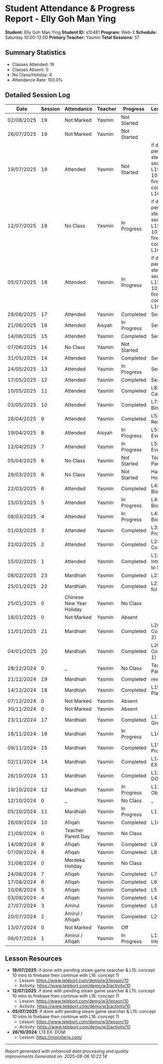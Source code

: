 # Student Attendance & Progress Report - Elly Goh Man Ying
**Student:** Elly Goh Man Ying
**Student ID:** s10481
**Program:** Web-3
**Schedule:** Saturday 10:00-12:00
**Primary Teacher:** Yasmin
**Total Sessions:** 57

## Summary Statistics
- Classes Attended: 19
- Classes Absent: 0
- No Class/Holiday: 4
- Attendance Rate: 100.0%

## Detailed Session Log
| Date | Session | Attendance | Teacher | Progress | Lesson/Topic |
|------|---------|------------|---------|----------|--------------|
| 02/08/2025 | 19 | Not Marked | Yasmin | Not Started |  |
| 26/07/2025 | 19 | Not Marked | Yasmin | Not Started |  |
| 19/07/2025 | 19 | Attended | Yasmin | Not Started | if done with pending steam game searcher & L15: concept 10 intro to firebase then continue with L16:... |
| 12/07/2025 | 18 | No Class | Yasmin | In Progress | if done with pending steam game searcher & L15: concept 10 intro to firebase then continue with L16:... |
| 05/07/2025 | 18 | Attended | Yasmin | In Progress | if done with pending steam game searcher & L15: concept 10 intro to firebase then continue with L16:... |
| 28/06/2025 | 17 | Attended | Yasmin | Completed | Session 16: |
| 21/06/2025 | 16 | Attended | Aisyah | In Progress | Session 16: |
| 14/06/2025 | 15 | Attended | Yasmin | Completed | Session 15: |
| 07/06/2025 | 14 | No Class | Yasmin | Not Started |  |
| 31/05/2025 | 14 | Attended | Yasmin | Completed | Session 14: |
| 24/05/2025 | 13 | Attended | Yasmin | In Progress | Session 13: |
| 17/05/2025 | 12 | Attended | Yasmin | Completed | Session 12: |
| 10/05/2025 | 11 | Attended | Yasmin | Completed | L8: Math Calculator |
| 03/05/2025 | 10 | Attended | Yasmin | Completed | L7: Data Binding |
| 26/04/2025 | 9 | Attended | Yasmin | Completed | L5:Svelte Reactivity |
| 19/04/2025 | 8 | Attended | Aisyah | In Progress | L5:Svelte Events |
| 12/04/2025 | 7 | Attended | Yasmin | In Progress | L5:Svelte Events |
| 05/04/2025 | 6 | No Class | Yasmin | Not Started | Teacher Parent Day |
| 29/03/2025 | 6 | No Class | Yasmin | Not Started | Hari Raya Holiday |
| 22/03/2025 | 6 | Attended | Yasmin | Completed | L4: My Biography |
| 15/03/2025 | 5 | Attended | Yasmin | In Progress | L4: My Biography |
| 08/03/2025 | 4 | Attended | Yasmin | In Progress | L4: My Biography |
| 01/03/2025 | 3 | Attended | Yasmin | Completed | L3: Svelte Props |
| 22/02/2025 | 2 | Attended | Yasmin | Completed | L2: Svelte Component |
| 15/02/2025 | 1 | Attended | Yasmin | Completed | L1: Introduction to Svelte |
| 08/02/2025 | 23 | Mardhiah | Yasmin | Completed | L23: Quiz 2 |
| 25/01/2025 | 22 | Mardhiah | Yasmin | Completed | L21: Revision for Quiz 2 |
| 25/01/2025 | 0 | Chinese New Year Holiday | Yasmin | No Class |  |
| 18/01/2025 | 0 | Not Marked | Yasmin | Absent |  |
| 11/01/2025 | 21 | Mardhiah | Yasmin | Completed | L20: Calorie Counter (Part 2) |
| 04/01/2025 | 20 | Mardhiah | Yasmin | Completed | L20: Calorie Counter (Part 1) |
| 28/12/2024 | 0 | _ | Yasmin | No Class | Teacher Parent Day |
| 21/12/2024 | 19 | Mardhiah | Yasmin | Completed | revision |
| 14/12/2024 | 18 | Mardhiah | Yasmin | Completed | L19: Budget Planner |
| 07/12/2024 | 0 | Not Marked | Yasmin | Absent |  |
| 30/11/2024 | 0 | Not Marked | Yasmin | Absent |  |
| 23/11/2024 | 17 | Mardhiah | Yasmin | Completed | L17: E-Greeting Card |
| 16/11/2024 | 16 | Mardhiah | Yasmin | In Progress | L16: Events |
| 09/11/2024 | 15 | Mardhiah | Yasmin | Completed | L15: Mini Project 2: |
| 02/11/2024 | 14 | Mardhiah | Yasmin | Completed | L14 PART 2 EX: DOM: |
| 26/10/2024 | 13 | Mardhiah | Yasmin | Completed | L13 EX: DOM: |
| 19/10/2024 | 12 | Mardhiah | Yasmin | In Progress | L12 EX: Object: |
| 12/10/2024 | 0 | _ | Yasmin | No Class | _ |
| 05/10/2024 | 11 | Mardhiah | Yasmin | In Progress | L11 EX:  |
| 28/09/2024 | 10 | Afiqah | Yasmin | Completed | L10 EX:  |
| 21/09/2024 | 0 | Teacher Parent Day | Yasmin | No Class |  |
| 14/09/2024 | 9 | Afiqah | Yasmin | Completed | L9 EX:  |
| 07/09/2024 | 8 | Afiqah | Yasmin | Completed | L8 EX:  |
| 31/08/2024 | 0 | Merdeka Holiday | Yasmin | No Class |  |
| 24/08/2024 | 7 | Afiqah | Yasmin | Completed | L7 EX:  |
| 17/08/2024 | 6 | Afiqah | Yasmin | Completed | L6 EX:  |
| 10/08/2024 | 5 | Afiqah | Yasmin | Completed | L5 EX:  |
| 03/08/2024 | 4 | Afiqah | Yasmin | Completed | L4 EX :  |
| 27/07/2024 | 3 | Amirul | Yasmin | Completed | L3 EX:  |
| 20/07/2024 | 2 | Amirul / Afiqah | Yasmin | Completed | L2 EX:  |
| 13/07/2024 | 0 | Not Marked | Yasmin | Off |  |
| 06/07/2024 | 1 | Amirul / Afiqah | Yasmin | In Progress | L1: Introduction |

## Lesson Resources
- **19/07/2025**: if done with pending steam game searcher & L15: concept 10 intro to firebase then continue with L16: concept 11
  - Lesson: https://www.telebort.com/demo/w3/lesson/10
  - Activity: https://www.telebort.com/demo/w3/activity/10
- **12/07/2025**: if done with pending steam game searcher & L15: concept 10 intro to firebase then continue with L16: concept 11
  - Lesson: https://www.telebort.com/demo/w3/lesson/10
  - Activity: https://www.telebort.com/demo/w3/activity/10
- **05/07/2025**: if done with pending steam game searcher & L15: concept 10 intro to firebase then continue with L16: concept 11
  - Lesson: https://www.telebort.com/demo/w3/lesson/10
  - Activity: https://www.telebort.com/demo/w3/activity/10
- **26/10/2024**: L13 EX: DOM:
  - Lesson: https://monsterjs.com/

---
*Report generated with enhanced data processing and quality improvements*
*Generated on: 2025-08-06 10:22:14*